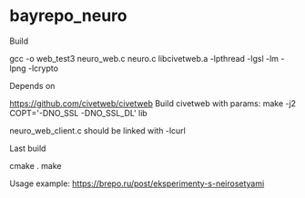 # bayrepo_neuro

Build

gcc -o web_test3 neuro_web.c neuro.c libcivetweb.a -lpthread -lgsl -lm -lpng -lcrypto

Depends on

https://github.com/civetweb/civetweb
Build civetweb with params: make -j2 COPT='-DNO_SSL -DNO_SSL_DL' lib

neuro_web_client.c should be linked with -lcurl

Last build

cmake .
make


Usage example: https://brepo.ru/post/eksperimenty-s-neirosetyami
